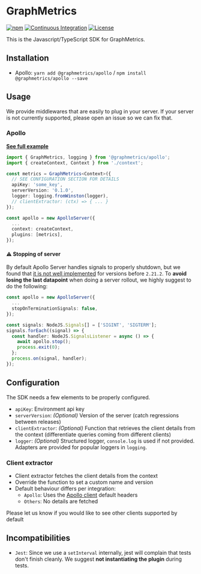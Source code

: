 # GraphMetrics

[![npm](https://img.shields.io/npm/v/@graphmetrics/core)](https://www.npmjs.com/package/@graphmetrics/core)
[![Continuous Integration](https://github.com/GraphMetrics/graphmetrics-js/workflows/Continuous%20Integration/badge.svg)](https://github.com/GraphMetrics/graphmetrics-js/actions/workflows/ci.yml)
[![License](https://img.shields.io/badge/License-Apache%202.0-blue.svg)](https://opensource.org/licenses/Apache-2.0)

This is the Javascript/TypeScript SDK for GraphMetrics.

## Installation

- Apollo: `yarn add @graphmetrics/apollo` / `npm install @graphmetrics/apollo --save`

## Usage

We provide middlewares that are easily to plug in your server. If your server is not currently supported, please open an issue so we can fix that.

### Apollo

**[See full example](https://github.com/GraphMetrics/graphmetrics-js/tree/main/example)**

```typescript
import { GraphMetrics, logging } from '@graphmetrics/apollo';
import { createContext, Context } from './context';

const metrics = GraphMetrics<Context>({
  // SEE CONFIGURATION SECTION FOR DETAILS
  apiKey: 'some_key',
  serverVersion: '0.1.0',
  logger: logging.fromWinston(logger),
  // clientExtractor: (ctx) => { ... }
});

const apollo = new ApolloServer({
  ...
  context: createContext,
  plugins: [metrics],
});
```

#### ⚠️ Stopping of server

By default Apollo Server handles signals to properly shutdown, but we found that [it is not well implemented](https://github.com/apollographql/apollo-server/issues/4931) for versions before `2.21.2`. To **avoid losing the last datapoint** when doing a server rollout, we highly suggest to do the following:

```typescript
const apollo = new ApolloServer({
  ...
  stopOnTerminationSignals: false,
});

const signals: NodeJS.Signals[] = ['SIGINT', 'SIGTERM'];
signals.forEach((signal) => {
  const handler: NodeJS.SignalsListener = async () => {
    await apollo.stop();
    process.exit(0);
  };
  process.on(signal, handler);
});
```

## Configuration

The SDK needs a few elements to be properly configured.

- `apiKey`: Environment api key
- `serverVersion`: *(Optional)* Version of the server (catch regressions between releases)
- `clientExtractor`: *(Optional)* Function that retrieves the client details from the context (differentiate queries coming from different clients)
- `logger`: *(Optional)* Structured logger, `console.log` is used if not provided. Adapters are provided for popular loggers in `logging`.

### Client extractor

- Client extractor fetches the client details from the context
- Override the function to set a custom name and version
- Default behaviour differs per integration:
    - `Apollo`: Uses the [Apollo client](https://www.apollographql.com/docs/studio/client-awareness/#using-apollo-server-and-apollo-client) default headers
    - `Others`: No details are fetched 
    
Please let us know if you would like to see other clients supported by default

## Incompatibilities

- `Jest`: Since we use a `setInterval` internally, jest will complain that tests don't finish cleanly. We suggest **not instantiating the plugin** during tests.
